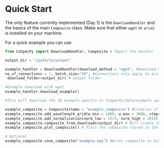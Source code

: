 # Quick Start

The only feature currently implemented (Day 1) is the `DownloadHandler` and the basics of the main `Composite` class. Make sure that either `wget` or `aria2` is installed on your machine.

For a quick example you can use

```python
from CoSpecPy import DownloadHandler, Composite # Import the Handler

output_dir = "/path/to/output"

example_handler = DownloadHandler(download_method = "wget", #Download method (aria2 or wget)
no_of_connections = 1, batch_size="10", #Connections only apply to aria2, batches not implemented
 download_folder=output_dir) # output folder

#Example download with wget
example_handler.download_example()

#This will download the 50 example spectra in CoSpecPy/data/example_speclist.txt to your chosen output

example_composite = Composite(name = "example_composite") #Creation of Composite Class
example_composite.add_wavelength_grid(w_min = 1000, w_max = 3000, steps = 2500) #Add the desired wavelength grid in Angstrom
example_composite.add_normalisation(norm_low = 2575, norm_high = 2625) #Add desired normalisation range in Angstrom
example_composite.composite_from_downloads(output_dir) # Will create the composite
example_composite.plot_composite() # Plots the composite stored in the composite class with bootstrapped uncertainties

# Optional
example_composite.save_composite("example.npy") #Write composite to binary .npy file
```
